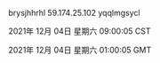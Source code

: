 brysjhhrhl 59.174.25.102 yqqlmgsycl

2021年 12月 04日 星期六 09:00:05 CST

2021年 12月 04日 星期六 01:00:05 GMT
